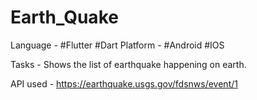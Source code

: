 # Earth_Quake

Language - #Flutter #Dart 
Platform - #Android #IOS

Tasks - Shows the list of earthquake happening on earth.

API used - https://earthquake.usgs.gov/fdsnws/event/1
